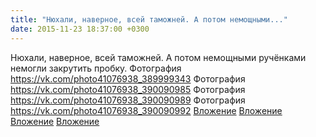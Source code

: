 ```yaml
---
title: "Нюхали, наверное, всей таможней. А потом немощными..."
date: 2015-11-23 18:37:00 +0300
---
```


Нюхали, наверное, всей таможней. А потом немощными ручёнками немогли закрутить пробку.
Фотография
<a class="vk-attach" href="https://vk.com/photo41076938_389999343">https://vk.com/photo41076938_389999343</a>
Фотография
<a class="vk-attach" href="https://vk.com/photo41076938_390090985">https://vk.com/photo41076938_390090985</a>
Фотография
<a class="vk-attach" href="https://vk.com/photo41076938_390090989">https://vk.com/photo41076938_390090989</a>
Фотография
<a class="vk-attach" href="https://vk.com/photo41076938_390090992">https://vk.com/photo41076938_390090992</a>
<a class="vk-attach" href="https://vk.com/photo41076938_389999343">Вложение</a>
<a class="vk-attach" href="https://vk.com/photo41076938_390090985">Вложение</a>
<a class="vk-attach" href="https://vk.com/photo41076938_390090989">Вложение</a>
<a class="vk-attach" href="https://vk.com/photo41076938_390090992">Вложение</a>
